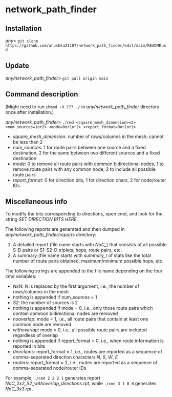 # network_path_finder

## Installation

*any*> `git clone https://github.com/anushka21187/network_path_finder/edit/main/README.md`


## Update

*any/network_path_finder*> `git pull origin main`


## Command description

(Might need to run `chmod -R 777 ./` in *any/network_path_finder* directory once after installation.)

*any/network_path_finder*> `./cmd <square_mesh_dimension>=2> <num_sources=1or2> <mode=0or1or2> <report_format=0or1or2>` 

* *square_mesh_dimension*: number of rows/columns in the mesh; cannot be less than 2
* *num_sources*: 1 for route pairs between one source and a fixed destination, 2 for the same between two different sources and a fixed destination
* *mode*: 0 to remove all route pairs with common bidirectional nodes, 1 to remove route pairs with any common node, 2 to include all possible route pairs
* *report_format*: 0 for direction bits, 1 for direction chars, 2 for node/router IDs


## Miscellaneous info

To modify the bits corresponding to directions, open cmd, and look for the string *SET DIRECTION BITS HERE*.

The following reports are generated and then dumped in *any/network_path_finder/reports* directory:
1. A detailed report (file name starts with *NoC_*) that consists of all possible S-D pairs or S1-S2-D triplets, hops, route pairs, etc.
2. A summary (file name starts with *summary_*) of stats like the total number of route pairs obtained, maximum/minimum possible hops, etc.


The following strings are appended to the file name depending on the four cmd variables:
* *NxN*: *N* is replaced by the first argument, i.e., the number of rows/columns in the mesh
* nothing is appended if num_sources = 1
* _S2_: the number of sources is 2
* nothing is appended if mode = 0, i.e., only those route pairs which contain common bidirectiona; nodes are removed
* _nooverlap_: mode = 1, i.e., all route pairs that contain at least one common node are removed
* _withoverlap_: mode = 0, i.e., all possible route pairs are included regardless of overlap
* nothing is appended if report_format = 0, i.e., when route information is reported in bits
* _directions_: report_format = 1, i.e., routes are reported as a sequence of comma-separated direction characters *N*, *S*, *W*, *E*
* _routers_: report_format = 2, i.e., routes are reported as a sequence of comma-separated node/router IDs
  
For example, `./cmd 2 2 2 1` generates report *NoC_2x2_S2_withoverlap_directions.rpt*, while `./cmd 3 1 0 0` generates *NoC_3x3.rpt*.
